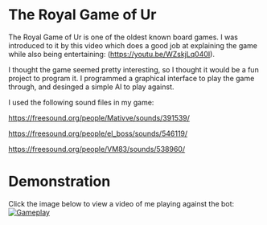 # The Royal Game of Ur
The Royal Game of Ur is one of the oldest known board games. I was introduced to it by this video which does a good job
at explaining the game while also being entertaining: (https://youtu.be/WZskjLq040I).

I thought the game seemed pretty interesting, so I thought it would be a fun project to program it. I programmed a graphical interface
to play the game through, and desinged a simple AI to play against. 

I used the following sound files in my game:

https://freesound.org/people/Mativve/sounds/391539/

https://freesound.org/people/el_boss/sounds/546119/

https://freesound.org/people/VM83/sounds/538960/

# Demonstration

Click the image below to view a video of me playing against the bot: 
[![Gameplay](https://img.youtube.com/vi/p0UPaWhaSOg/0.jpg)](https://www.youtube.com/watch?v=p0UPaWhaSOg)
